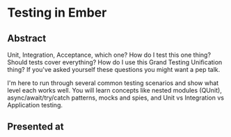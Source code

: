# Testing in Ember

## Abstract

Unit, Integration, Acceptance, which one? How do I test this one thing? Should tests cover everything? How do I use this Grand Testing Unification thing? If you've asked yourself these questions you might want a pep talk.

I'm here to run through several common testing scenarios and show what level each works well. You will learn concepts like nested modules (QUnit), async/await/try/catch patterns, mocks and spies, and Unit vs Integration vs Application testing. 

## Presented at
